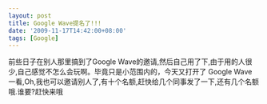 ```yaml
---
layout: post
title: Google Wave提名了!!!
date: '2009-11-17T14:42:00+08:00'
tags: [Google]
---
```



前些日子在别人那里搞到了Google Wave的邀请,然后自己用了下,由于用的人很少,自己感觉不怎么会玩啊。毕竟只是小范围内的，今天又打开了 Google Wave 一看,Oh,我也可以邀请别人了,有十个名额,赶快给几个同事发了一下,还有几个名额哦.谁要?赶快来哦     
